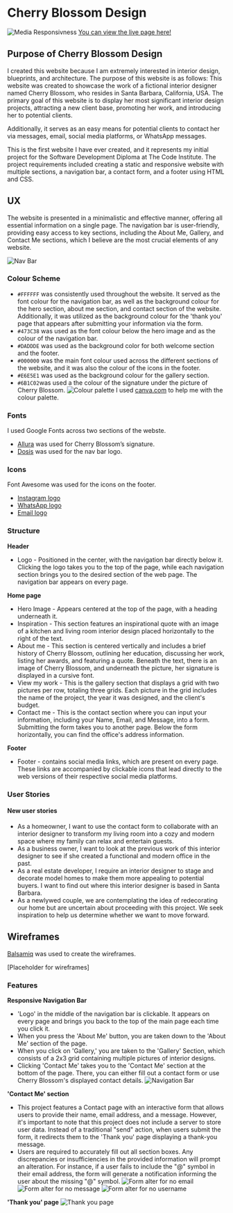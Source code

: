 # Cherry Blossom Design 
![Media Responsivness](docs/media-responsive.jpg)
[You can view the live page here!]( https://pixie-pie.github.io/Cherry-Blossom-Design/)

## Purpose of Cherry Blossom Design
I created this website because I am extremely interested in interior design, blueprints, and architecture. The purpose of this website is as follows: This website was created to showcase the work of a fictional interior designer named Cherry Blossom, who resides in Santa Barbara, California, USA. The primary goal of this website is to display her most significant interior design projects, attracting a new client base, promoting her work, and introducing her to potential clients. 

Additionally, it serves as an easy means for potential clients to contact her via messages, email, social media platforms, or WhatsApp messages.

This is the first website I have ever created, and it represents my initial project for the Software Development Diploma at The Code Institute.
The project requirements included creating a static and responsive website with multiple sections, a navigation bar, a contact form, and a footer using HTML and CSS.

## UX
The website is presented in a minimalistic and effective manner, offering all essential information on a single page. The navigation bar is user-friendly, providing easy access to key sections, including the About Me, Gallery, and Contact Me sections, which I believe are the most crucial elements of any website.

![Nav Bar](docs/nav-bar.jpg)

### Colour Scheme
- `#FFFFFF` was consistently used throughout the website. It served as the font colour for the navigation bar, as well as the background colour for the hero section, about me section, and contact section of the website. Additionally, it was utilized as the background colour for the 'thank you' page that appears after submitting your information via the form.
- `#473C38` was used as the font colour below the hero image and as the colour of the navigation bar.
- `#DADDDE` was used as the background color for both welcome section  and the footer.
- `#000000` was the main font colour used across the different sections of the website, and it was also the colour of the icons in the footer.
- `#E6E5E1` was used as the background colour for the gallery section. 
- `#6B1C02`was used a the colour of the signature under the picture of Cherry Blossom. 
![Colour palette](<docs/Colour Palette.png>)
  I used [canva.com](https://canva.com) to help me with the colour palette.

### Fonts
I used Google Fonts across two sections of the webste. 
- [Allura](https://fonts.google.com/specimen/Allura?query=allura) was used for Cherry Blossom’s signature.
- [Dosis](https://fonts.google.com/specimen/Dosis?query=Dosis&preview.size=18) was used for the nav bar logo. 

### Icons
Font Awesome was used for the icons on the footer.
- [Instagram logo](https://fontawesome.com/icons/square-instagram?f=brands&s=solid)
- [WhatsApp logo](https://fontawesome.com/icons/whatsapp?f=brands&s=solid)
- [Email logo](https://fontawesome.com/icons/envelope?f=classic&s=solid)

### Structure 
**Header** 
- Logo - Positioned in the center, with the navigation bar directly below it. Clicking the logo takes you to the top of the page, while each navigation section brings you to the desired section of the web page. The navigation bar appears on every page.

**Home page**
- Hero Image - Appears centered at the top of the page, with a heading underneath it.
- Inspiration - This section features an inspirational quote with an image of a kitchen and living room interior design placed horizontally to the right of the text.
- About me - This section is centered vertically and includes a brief history of Cherry Blossom, outlining her education, discussing her work, listing her awards, and featuring a quote. Beneath the text, there is an image of Cherry Blossom, and underneath the picture, her signature is displayed in a cursive font.
- View my work - This is the gallery section that displays a grid with two pictures per row, totaling three grids. Each picture in the grid includes the name of the project, the year it was designed, and the client's budget.
- Contact me - This is the contact section where you can input your information, including your Name, Email, and Message, into a form. Submitting the form takes you to another page. Below the form horizontally, you can find the office's address information.

**Footer**
- Footer - contains social media links, which are present on every page. These links are accompanied by clickable icons that lead directly to the web versions of their respective social media platforms.

### User Stories 
#### New user stories
- As a homeowner, I want to use the contact form to collaborate with an interior designer to transform my living room into a cozy and modern space where my family can relax and entertain guests.
- As a business owner, I want to look at the previous work of this interior designer to see if she  created a functional and modern office in the past.
- As a real estate developer, I require an interior designer to stage and decorate model homes to make them more appealing to potential buyers. I want to find out where this interior designer is based in Santa Barbara. 
- As a newlywed couple, we are contemplating the idea of redecorating our home but are uncertain about proceeding with this project. We seek inspiration to help us determine whether we want to move forward.


## Wireframes 
[Balsamiq]( https://balsamiq.com/wireframes/) was used to create the wireframes. 

[Placeholder for wireframes]

### Features
**Responsive Navigation Bar**

- 'Logo' in the middle of the navigation bar is clickable. It appears on every page and brings you back to the top of the main page each time you click it.
- When you press the 'About Me' button, you are taken down to the 'About Me' section of the page. 
- When you click on 'Gallery,' you are taken to the 'Gallery' Section, which consists of a 2x3 grid containing multiple pictures of interior designs.
- Clicking 'Contact Me' takes you to the 'Contact Me' section at the bottom of the page. There, you can either fill out a contact form or use Cherry Blossom's displayed contact details.
![Navigation Bar](assets/images/nav-bar.JPG)


**'Contact Me' section**

- This project features a Contact page with an interactive form that allows users to provide their name, email address, and a message. However, it's important to note that this project does not include a server to store user data. Instead of a traditional "send" action, when users submit the form, it redirects them to the 'Thank you' page displaying a thank-you message.
- Users are required to accurately fill out all section boxes. Any discrepancies or insufficiencies in the provided information will prompt an alteration. For instance, if a user fails to include the "@" symbol in their email address, the form will generate a notification informing the user about the missing "@" symbol.
![Form alter for no email](assets/images/no-email.jpg)
![Form alter for no message](assets/images/no-message.jpg)
![Form alter for no username](assets/images/no-username.jpg)

**'Thank you' page**
![Thank you page](assets/images/thank-you-page.jpg)
